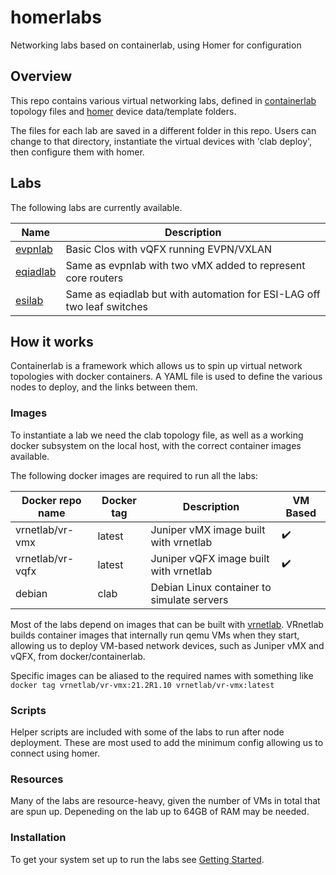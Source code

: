 # homerlabs
Networking labs based on containerlab, using Homer for configuration

## Overview

This repo contains various virtual networking labs, defined in [containerlab](https://containerlab.srlinux.dev/) topology files and  [homer](https://doc.wikimedia.org/homer/master/introduction.html) device data/template folders.

The files for each lab are saved in a different folder in this repo.  Users can change to that directory, instantiate the virtual devices with 'clab deploy', then configure them with homer.

## Labs

The following labs are currently available.

|Name|Description|
|----|-----------|
|[evpnlab](evpnlab/README.md)|Basic Clos with vQFX running EVPN/VXLAN|
|[eqiadlab](eqiadlab/README.md)|Same as evpnlab with two vMX added to represent core routers|
|[esilab](esilab/READMET.md)|Same as eqiadlab but with automation for ESI-LAG off two leaf switches|

## How it works

Containerlab is a framework which allows us to spin up virtual network topologies with docker containers.  A YAML file is used to define the various nodes to deploy, and the links between them.

### Images

To instantiate a lab we need the clab topology file, as well as a working docker subsystem on the local host, with the correct container images available.

The following docker images are required to run all the labs:

|Docker repo name|Docker tag|Description|VM Based|
|----------------|----------|-----------|--------|
|vrnetlab/vr-vmx | latest   | Juniper vMX image built with vrnetlab |:heavy_check_mark:|
|vrnetlab/vr-vqfx| latest   | Juniper vQFX image built with vrnetlab |:heavy_check_mark:|
|debian|clab | Debian Linux container to simulate servers | |

Most of the labs depend on images that can be built with [vrnetlab](https://containerlab.dev/manual/vrnetlab/).  VRnetlab builds container images that internally run qemu VMs when they start, allowing us to deploy VM-based network devices, such as Juniper vMX and vQFX, from docker/containerlab.

Specific images can be aliased to the required names with something like `docker tag vrnetlab/vr-vmx:21.2R1.10 vrnetlab/vr-vmx:latest`

### Scripts

Helper scripts are included with some of the labs to run after node deployment.  These are most used to add the minimum config allowing us to connect using homer.

### Resources

Many of the labs are resource-heavy, given the number of VMs in total that are spun up.  Depeneding on the lab up to 64GB of RAM may be needed.  

### Installation

To get your system set up to run the labs see [Getting Started](getting_started.md).

